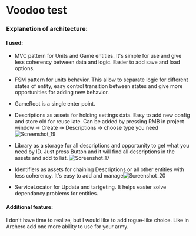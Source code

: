 # Voodoo test

### Explanetion of architecture:

#### I used:
 - MVC pattern for Units and Game entities. It's simple for use and give less coherency between data and logic. Easier to add save and load options.
 - FSM pattern for units behavior. This allow to separate logic for different states of entity, easy control transition between states and give more opportunities for adding new behavior.
 - GameRoot is a single enter point.
 - Descriptions as assets for holding settings data. Easy to add new config and store old for reuse late. Can be added by pressing RMB in project window -> Create -> Descriptions -> choose type you need![Screenshot_19](https://user-images.githubusercontent.com/55126522/183149183-e0387dd7-b5d1-44f6-9023-9fc954ce1217.png)

 - Library as a storage for all descriptions and opportunity to get what you need by ID. Just press Button and it will find all descriptions in the assets and add to list.
 ![Screenshot_17](https://user-images.githubusercontent.com/55126522/183148565-7ecfeed9-8dee-417a-8daf-a378a1d40684.png)
 - Identifiers as assets for chaining Descriptions or all other entities with less coherency. It's easy to add and manage![Screenshot_20](https://user-images.githubusercontent.com/55126522/183149398-1785e9a6-1634-4583-821c-4b95a6b3b845.png)

 - ServiceLocator for Update and tartgeting. It helps easier solve dependancy problems for entities.

#### Additional feature:
I don't have time to realize, but I would like to add rogue-like choice. Like in Archero add one more ability to use for your army. 


